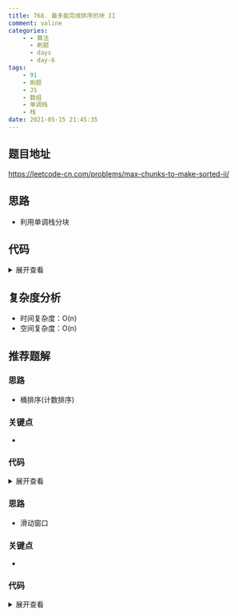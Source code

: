 ```yaml
---
title: 768. 最多能完成排序的块 II
comment: valine
categories:
    - - 算法
      - 刷题
      - days
      - day-6
tags:
    - 91
    - 刷题
    - JS
    - 数组
    - 单调栈
    - 栈
date: 2021-05-15 21:45:35
---
```


## 题目地址

https://leetcode-cn.com/problems/max-chunks-to-make-sorted-ii/

## 思路

-   利用单调栈分块

## 代码

<details>
    <summary>展开查看</summary>

```js
/**
 * @param {number[]} arr
 * @return {number}
 */
var maxChunksToSorted = function (arr) {
    let stack = [];

    for (let i = 0; i < arr.length; i++) {
        if (stack.length === 0 || stack[stack.length - 1] <= arr[i]) {
            //单调递增栈,栈中的每个值就是一个分块中的极大值
            stack.push(arr[i]);
        } else {
            //当前值小于栈顶元素即tem<arr[i]
            //临时保存单调栈中最大值(当前值可以加入栈顶元素所代表的块)
            let tem = stack.pop();
            //一个元素代表一个块,当前值此时压入最大值所在的块中,该块的区间为[当前值,最大值]
            //剩下单调栈中不应该存在大于当前值的元素
            //因此剩余单调栈中大于当前值的元素意味着可以压入新块中
            while (stack[stack.length - 1] > arr[i]) {
                stack.pop();
            }
            stack.push(tem);
        }
    }
    return stack.length;
};
```

</details>

## 复杂度分析

-   时间复杂度：O(n)
-   空间复杂度：O(n)

## 推荐题解

### 思路

-   桶排序(计数排序)

### 关键点

-

### 代码

<details>
    <summary>展开查看</summary>

```js

```

</details>

### 思路

-   滑动窗口

### 关键点

-

### 代码

<details>
    <summary>展开查看</summary>

```js

```

</details>
